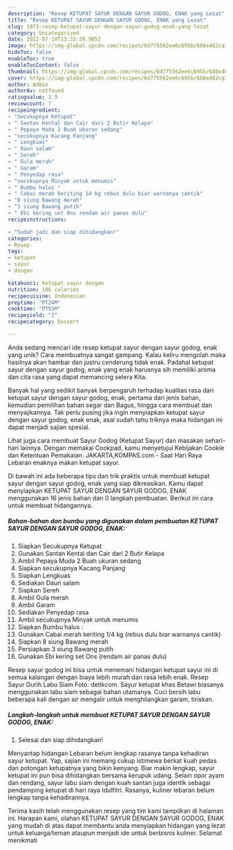```yaml
---
description: "Resep KETUPAT SAYUR DENGAN SAYUR GODOG, ENAK yang Lezat"
title: "Resep KETUPAT SAYUR DENGAN SAYUR GODOG, ENAK yang Lezat"
slug: 1073-resep-ketupat-sayur-dengan-sayur-godog-enak-yang-lezat
category: Uncategorized
date: 2022-07-10T13:32:20.905Z
image: https://img-global.cpcdn.com/recipes/6d775562ee6c695b/680x482cq70/ketupat-sayur-dengan-sayur-godog-enak-foto-resep-utama.jpg
hideToc: false
enableToc: true
enableTocContent: false
thumbnail: https://img-global.cpcdn.com/recipes/6d775562ee6c695b/680x482cq70/ketupat-sayur-dengan-sayur-godog-enak-foto-resep-utama.jpg
cover: https://img-global.cpcdn.com/recipes/6d775562ee6c695b/680x482cq70/ketupat-sayur-dengan-sayur-godog-enak-foto-resep-utama.jpg
author: Admin
authorAv: notfound
ratingvalue: 3.9
reviewcount: 7
recipeingredient:
- "Secukupnya Ketupat"
- " Santan Kental dan Cair dari 2 Butir Kelapa"
- " Pepaya Muda 2 Buah ukuran sedang"
- "secukupnya Kacang Panjang"
- " Lengkuas"
- " Daun salam"
- " Sereh"
- " Gula merah"
- " Garam"
- " Penyedap rasa"
- "secukupnya Minyak untuk menumis"
- " Bumbu halus "
- " Cabai merah keriting 14 kg rebus dulu biar warnanya cantik"
- "8 siung Bawang merah"
- "3 siung Bawang putih"
- " Ebi kering set Ons rendam air panas dulu"
recipeinstructions:

- "Sudah jadi dan siap dihidangkan!"
categories:
- Resep
tags:
- ketupat
- sayur
- dengan

katakunci: ketupat sayur dengan 
nutrition: 186 calories
recipecuisine: Indonesian
preptime: "PT24M"
cooktime: "PT55M"
recipeyield: "2"
recipecategory: Dessert

---
```





Anda sedang mencari ide resep ketupat sayur dengan sayur godog, enak yang unik? Cara membuatnya sangat gampang. Kalau keliru mengolah maka hasilnya akan hambar dan justru cenderung tidak enak. Padahal ketupat sayur dengan sayur godog, enak yang enak harusnya sih memiliki aroma dan cita rasa yang dapat memancing selera Kita.





Banyak hal yang sedikit banyak berpengaruh terhadap kualitas rasa dari ketupat sayur dengan sayur godog, enak, pertama dari jenis bahan, kemudian pemilihan bahan segar dan Bagus, hingga cara membuat dan menyajikannya. Tak perlu pusing jika ingin menyiapkan ketupat sayur dengan sayur godog, enak enak,      asal sudah tahu triknya maka hidangan ini dapat menjadi sajian spesial.














Lihat juga cara membuat Sayur Godog (Ketupat Sayur) dan masakan sehari-hari lainnya. Dengan memakai Cookpad, kamu menyetujui Kebijakan Cookie dan Ketentuan Pemakaian. JAKARTA,KOMPAS.com - Saat Hari Raya Lebaran enaknya makan ketupat sayur.






Di bawah ini ada beberapa tips dan trik praktis untuk membuat ketupat sayur dengan sayur godog, enak yang siap dikreasikan. Kamu dapat menyiapkan KETUPAT SAYUR DENGAN SAYUR GODOG, ENAK menggunakan 16 jenis bahan dan 0 langkah pembuatan. Berikut ini cara untuk membuat hidangannya.

<!--inarticleads1-->

##### Bahan-bahan dan bumbu yang digunakan dalam pembuatan KETUPAT SAYUR DENGAN SAYUR GODOG, ENAK:

1. Siapkan Secukupnya Ketupat
1. Gunakan  Santan Kental dan Cair dari 2 Butir Kelapa
1. Ambil  Pepaya Muda 2 Buah ukuran sedang
1. Siapkan secukupnya Kacang Panjang
1. Siapkan  Lengkuas
1. Sediakan  Daun salam
1. Siapkan  Sereh
1. Ambil  Gula merah
1. Ambil  Garam
1. Sediakan  Penyedap rasa
1. Ambil secukupnya Minyak untuk menumis
1. Siapkan  Bumbu halus :
1. Gunakan  Cabai merah keriting 1/4 kg (rebus dulu biar warnanya cantik)
1. Siapkan 8 siung Bawang merah
1. Persiapkan 3 siung Bawang putih
1. Gunakan  Ebi kering set Ons (rendam air panas dulu)


Resep sayur godog ini bisa untuk menemani hidangan ketupat sayur ini di semua kalangan dengan biaya lebih murah dan rasa lebih enak. Resep Sayur Gurih Labu Siam Foto: detikcom. Sayur ketupat khas Betawi biasanya menggunakan labu siam sebagai bahan utamanya. Cuci bersih labu beberapa kali dengan air mengalir untuk menghilangkan garam, tiriskan. 

<!--inarticleads2-->

##### Langkah-langkah untuk membuat KETUPAT SAYUR DENGAN SAYUR GODOG, ENAK:


1. Selesai dan siap dihidangkan!

Menyantap hidangan Lebaran belum lengkap rasanya tanpa kehadiran sayur ketupat. Yap, sajian ini memang cukup istimewa berkat kuah pedas dan potongan ketupatnya yang bikin kenyang. Biar makin lengkap, sayur ketupat ini pun bisa dihidangkan bersama kerupuk udang. Selain opor ayam dan rendang, sayur labu siam dengan kuah santan juga identik sebagai pendamping ketupat di hari raya Idulfitri. Rasanya, kuliner lebaran belum lengkap tanpa kehadirannya. 

Terima kasih telah menggunakan resep yang tim kami tampilkan di halaman ini. Harapan kami, olahan KETUPAT SAYUR DENGAN SAYUR GODOG, ENAK yang mudah di atas dapat membantu anda menyiapkan hidangan yang lezat untuk keluarga/teman ataupun menjadi ide untuk berbisnis kuliner. Selamat menikmati
